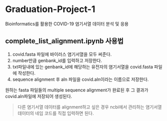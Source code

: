 # Graduation-Project-1
Bioinformatics를 활용한 COVID-19 염기서열 데이터 분석 및 응용

## complete_list_alignment.ipynb 사용법

1. covid.fasta 파일에 바이러스 염기서열을 모두 써준다.
2. number만큼 genbank_id를 입력하고 저장한다.
3. txt파일내에 있는 genbank_id에 해당하는 유전자의 염기서열을 covid.fasta 파일에  작성한다.
4. sequence alignment 후 aln 파일을 covid.aln이라는 이름으로 저장한다.

원하는 fasta 파일들의 multiple sequence alignment가 완료된 후 그 결과가 covid.aln파일에 저장되어 생성된다.

>다른 염기서열 데이터를 alignment하고 싶은 경우 ncbi에서 관리하는 염기서열 데이터의 네임 코드를 직접 입력하면 된다.

